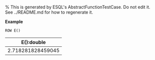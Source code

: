 % This is generated by ESQL's AbstractFunctionTestCase. Do not edit it. See ../README.md for how to regenerate it.

**Example**

```esql
ROW E()
```

| E():double |
| --- |
| 2.718281828459045 |


